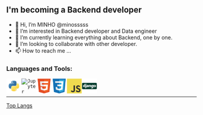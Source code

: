 ## I'm becoming a Backend developer

- 👋 Hi, I’m MINHO @minosssss
- 👀 I’m interested in Backend developer and Data engineer
- 🌱 I’m currently learning everything about Backend, one by one.
- 💞️ I’m looking to collaborate with other developer.
- 📫 How to reach me ...


### Languages and Tools:

<code><img align="left" alt="Python" width="40px" src="https://raw.githubusercontent.com/github/explore/80688e429a7d4ef2fca1e82350fe8e3517d3494d/topics/python/python.png"/></code>
<code><img align="left" alt="Jupyter" width="40px" src="https://upload.wikimedia.org/wikipedia/commons/thumb/3/38/Jupyter_logo.svg/883px-Jupyter_logo.svg.png"/></code>
<code><img align="left" alt="HTML" width="40px" src="https://raw.githubusercontent.com/devicons/devicon/00f02ef57fb7601fd1ddcc2fe6fe670fef3ae3e4/icons/html5/html5-original.svg"/></code>
<code><img align="left" alt="CSS3r" width="40px" src="https://raw.githubusercontent.com/devicons/devicon/00f02ef57fb7601fd1ddcc2fe6fe670fef3ae3e4/icons/css3/css3-original.svg"/></code>
<code><img align="left" alt="JavaScript" width="40px" src="https://github.com/devicons/devicon/blob/master/icons/javascript/javascript-original.svg"/></code>
<code><img align="left" alt="JavaScript" width="40px" src="https://github.com/devicons/devicon/blob/master/icons/django/django-original.svg"/></code>




<br />
<br />

---

[Top Langs](https://github-readme-stats.vercel.app/api/top-langs/?username=minosssss&show_icons=true&hide_border=true)

